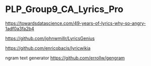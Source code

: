 # PLP_Group9_CA_Lyrics_Pro

https://towardsdatascience.com/49-years-of-lyrics-why-so-angry-1adf0a3fa2b4

https://github.com/johnwmillr/LyricsGenius

https://github.com/enricobacis/lyricwikia

ngram text generator
https://github.com/errollw/gengram